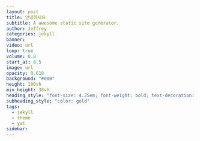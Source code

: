 ```yaml
---
layout: post
title: 안녕하세요
subtitle: A awesome static site generator.
author: Jeffrey
categories: jekyll
banner: 
video: url
loop: true
volume: 0.8
start_at: 8.5
image: url
opacity: 0.618
background: "#000"
height: 100vh
min_height: 38vh
heading_style: "font-size: 4.25em; font-weight: bold; text-decoration: underline"
subheading_style: "color: gold"
tags:
  - jekyll
  - theme
  - yat
sidebar:
---
```

